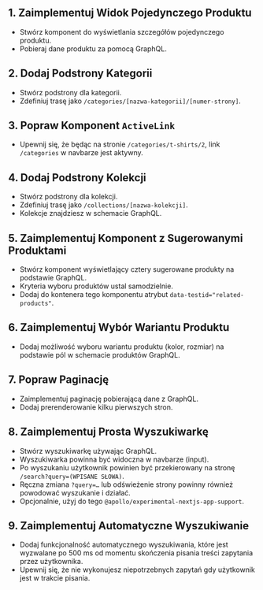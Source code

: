 ## 1. Zaimplementuj Widok Pojedynczego Produktu

- Stwórz komponent do wyświetlania szczegółów pojedynczego produktu.
- Pobieraj dane produktu za pomocą GraphQL.

## 2. Dodaj Podstrony Kategorii

- Stwórz podstrony dla kategorii.
- Zdefiniuj trasę jako `/categories/[nazwa-kategorii]/[numer-strony]`.

## 3. Popraw Komponent `ActiveLink`

- Upewnij się, że będąc na stronie `/categories/t-shirts/2`, link `/categories` w navbarze jest aktywny.

## 4. Dodaj Podstrony Kolekcji

- Stwórz podstrony dla kolekcji.
- Zdefiniuj trasę jako `/collections/[nazwa-kolekcji]`.
- Kolekcje znajdziesz w schemacie GraphQL.

## 5. Zaimplementuj Komponent z Sugerowanymi Produktami

- Stwórz komponent wyświetlający cztery sugerowane produkty na podstawie GraphQL.
- Kryteria wyboru produktów ustal samodzielnie.
- Dodaj do kontenera tego komponentu atrybut `data-testid="related-products"`.

## 6. Zaimplementuj Wybór Wariantu Produktu

- Dodaj możliwość wyboru wariantu produktu (kolor, rozmiar) na podstawie pól w schemacie produktów GraphQL.

## 7. Popraw Paginację

- Zaimplementuj paginację pobierającą dane z GraphQL.
- Dodaj prerenderowanie kilku pierwszych stron.

## 8. Zaimplementuj Prosta Wyszukiwarkę

- Stwórz wyszukiwarkę używając GraphQL.
- Wyszukiwarka powinna być widoczna w navbarze (input).
- Po wyszukaniu użytkownik powinien być przekierowany na stronę `/search?query=(WPISANE SŁOWA)`.
- Ręczna zmiana `?query=…` lub odświeżenie strony powinny również powodować wyszukanie i działać.
- Opcjonalnie, użyj do tego `@apollo/experimental-nextjs-app-support`.

## 9. Zaimplementuj Automatyczne Wyszukiwanie

- Dodaj funkcjonalność automatycznego wyszukiwania, które jest wyzwalane po 500 ms od momentu skończenia pisania treści zapytania przez użytkownika.
- Upewnij się, że nie wykonujesz niepotrzebnych zapytań gdy użytkownik jest w trakcie pisania.

